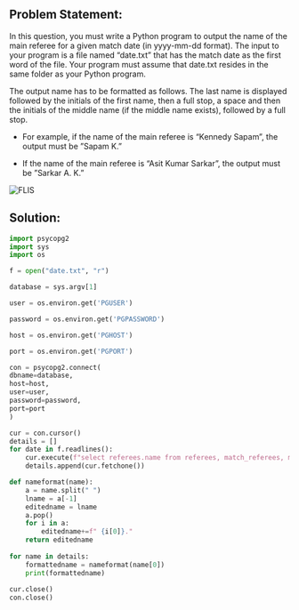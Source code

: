 ## Problem Statement:
In this question, you must write a Python program to output the name of the main referee for a given match date (in yyyy-mm-dd format). The input to your program is a file named “date.txt” that has the match date as the first word of the file. Your program must assume that date.txt resides in the same folder as your Python program.

The output name has to be formatted as follows. The last name is displayed followed by the initials of the first name, then a full stop, a space and then the initials of the middle name (if the middle name exists), followed by a full stop.

-   For example, if the name of the main referee is “Kennedy Sapam”, the output must be ”Sapam K.”

-   If the name of the main referee is “Asit Kumar Sarkar”, the output must be ”Sarkar A. K.”

![FLIS](https://backend.seek.onlinedegree.iitm.ac.in/23t1_cs2001/assets/img/flis.png)  

## Solution:
```python
import psycopg2
import sys
import os

f = open("date.txt", "r")

database = sys.argv[1]

user = os.environ.get('PGUSER') 

password = os.environ.get('PGPASSWORD') 

host = os.environ.get('PGHOST')

port = os.environ.get('PGPORT')

con = psycopg2.connect(
dbname=database,
host=host,
user=user,
password=password,
port=port
)

cur = con.cursor()
details = []
for date in f.readlines():
    cur.execute(f"select referees.name from referees, match_referees, matches where matches.match_date='{date}' and match_referees.referee=referees.referee_id and match_referees.match_num=matches.match_num")
    details.append(cur.fetchone())

def nameformat(name):
    a = name.split(" ")
    lname = a[-1]
    editedname = lname
    a.pop()
    for i in a:
        editedname+=f" {i[0]}."
    return editedname
    
for name in details:
    formattedname = nameformat(name[0])
    print(formattedname)
    
cur.close()
con.close()
```
